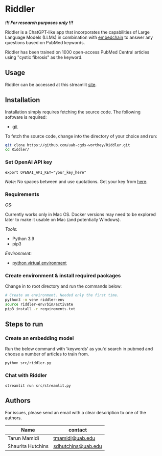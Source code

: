 # Riddler

***!!! For research purposes only !!!***

Riddler is a ChatGPT-like app that incorporates the capabilities of Large Language Models (LLMs) in combination with [embedchain](https://github.com/embedchain/embedchain) to answer any questions based on PubMed keywords.

Riddler has been trained on 1000 open-access PubMed Central articles using "cystic fibrosis" as the keyword.

## Usage

Riddler can be accessed at this streamlit [site](https://cgds-riddler.streamlit.app/).

## Installation

Installation simply requires fetching the source code. The following software is required:

- [git](https://git-scm.com/downloads)

To fetch the source code, change into the directory of your choice and run:

```sh
git clone https://github.com/uab-cgds-worthey/Riddler.git
cd Riddler/
```

### Set OpenAI API key

`export OPENAI_API_KEY="your_key_here"`

*Note*: No spaces between and use quotations. Get your key from [here](https://platform.openai.com/account/api-keys).

### Requirements

*OS:*

Currently works only in Mac OS. Docker versions may need to be explored later to make it usable on Mac (and
potentially Windows).

*Tools:*

- Python 3.9
- pip3

*Environment:*

- [python virtual environment](https://docs.python.org/3/tutorial/venv.html)

### Create environment & install required packages

Change in to root directory and run the commands below:

```bash
# Create an environment. Needed only the first time.
python3 -m venv riddler-env
source riddler-env/bin/activate
pip3 install -r requirements.txt
```

## Steps to run

### Create an embedding model

Run the below command with 'keywords' as you'd search in pubmed and choose a number of articles to train from.

`python src/riddler.py`

### Chat with Riddler

`streamlit run src/streamlit.py`

## Authors

For issues, please send an email with a clear description to one of the authors.

|Name | contact|
------|--------|
Tarun Mamidi | <tmamidi@uab.edu>
Shaurita Hutchins | <sdhutchins@uab.edu>
